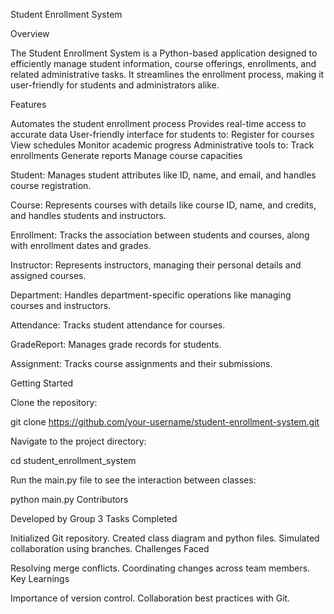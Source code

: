 Student Enrollment System


Overview



The Student Enrollment System is a Python-based application designed to efficiently manage student information, course offerings, enrollments, and related administrative tasks. It streamlines the enrollment process, making it user-friendly for students and administrators alike.

Features




Automates the student enrollment process
Provides real-time access to accurate data
User-friendly interface for students to:
Register for courses
View schedules
Monitor academic progress
Administrative tools to:
Track enrollments
Generate reports
Manage course capacities

 


 



Student: Manages student attributes like ID, name, and email, and handles course registration.

Course: Represents courses with details like course ID, name, and credits, and handles students and instructors.

Enrollment: Tracks the association between students and courses, along with enrollment dates and grades.

Instructor: Represents instructors, managing their personal details and assigned courses.

Department: Handles department-specific operations like managing courses and instructors.

Attendance: Tracks student attendance for courses.

GradeReport: Manages grade records for students.

Assignment: Tracks course assignments and their submissions.

Getting Started

Clone the repository:

git clone https://github.com/your-username/student-enrollment-system.git

Navigate to the project directory:

cd student_enrollment_system

Run the main.py file to see the interaction between classes:

python main.py
Contributors


Developed by Group 3
Tasks Completed

Initialized Git repository.
Created class diagram and python files.
Simulated collaboration using branches.
Challenges Faced

Resolving merge conflicts.
Coordinating changes across team members.
Key Learnings

Importance of version control.
Collaboration best practices with Git.

